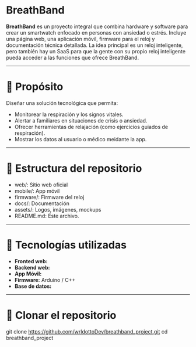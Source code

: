 # BreathBand

**BreathBand** es un proyecto integral que combina hardware y software para crear un smartwatch enfocado en personas con ansiedad o estrés. Incluye una página web, una aplicación móvil, firmware para el reloj y documentación técnica detallada.
La idea principal es un reloj inteligente, pero también hay un SaaS para que la gente con su propio reloj inteligente pueda acceder a las funciones que ofrece BreathBand.

-------------------------------------------------------------------------------------------------------------------------------------------------

# 🧠 Propósito

Diseñar una solución tecnológica que permita: 
- Monitorear la respiración y los signos vitales.
- Alertar a familiares en situaciones de crisis o ansiedad.
- Ofrecer herramientas de relajación (como ejercicios guiados de respiración).
- Mostrar los datos al usuario o médico meidante la app.

-------------------------------------------------------------------------------------------------------------------------------------------------

# 📁 Estructura del repositorio

- web/: Sitio web oficial
- mobile/: App móvil
- firmware/: Firmware del reloj
- docs/: Documentación
- assets/: Logos, imágenes, mockups
- README.md: Este archivo.

-------------------------------------------------------------------------------------------------------------------------------------------------

# 🔧 Tecnologías utilizadas

- **Fronted web:**
- **Backend web:**
- **App Móvil:**
- **Firmware:** Arduino / C++
- **Base de datos:**


-------------------------------------------------------------------------------------------------------------------------------------------------

# 🚀 Clonar el repositorio

git clone https://github.com/wrldottoDev/breathband_project.git
cd breathband_project